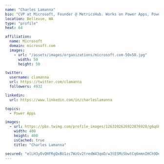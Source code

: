 ```yaml
---
name: "Charles Lamanna"
bio: "CVP at Microsoft, Founder @ MetricsHub. Works on Power Apps, Power Automate, Power Virtual Agent, Common Data Service and Dynamics 365."
location: Bellevue, WA
type: "profile"
heat: 64

affiliation:
  name: Microsoft
  domain: microsoft.com
  images:
    - url: "/assets/images/organizations/microsoft.com-50x50.jpg"
      width: 50
      height: 50

twitter:
  username: clamanna
  url: https://twitter.com/clamanna
  followers: 4932

linkedin:
  url: https://www.linkedin.com/in/charleslamanna

topics:
  - Power Apps

images:
  - url: https://pbs.twimg.com/profile_images/1263202626922876928/g6qGbHZ-_400x400.jpg
    width: 400
    height: 400
    isCached: true
    title: "Charles Lamanna"

secured: "elLH3yOvQHFRgQxBU1zc7WzGv2tredW43qoD/w3tESMiSbwtCq6mmnIHCh9DeE1eVaeOMquV7iy5cUTwQsWlejebs3k8/fOmqvEmmFIzEqnmvKlq1Kx99RmS+mV6qRo5ulDyzt3YcSHy6S25Fh8lRCdjmA1uAiGHK6ikKMBSJu+YG05FZ9XjlPuJcqFZbC/F4AT0OCTLqJAXFihdguSnHh/v5isQxW9PICqzhImyDYp5JkJjKpIz2qoeNY3QcMUW6hs17OKeUJ2mH2nDwneG5SS+lFH8hqW18pPpRQ/RbZXjacSjHwsVjIs8hO7+BNXuoRMYgonAspIi8fUgO2UYadw3n4WEfWBVBsYtGWG+K188u1a8rdkTfVeHgogr8CyA6/bPVBt9m262S14Kh1PcwTy8VxGzI0wJ6vwjXLxQTFY=;o2ARMKbMtO7P6lUGmXXgZw=="
---
```


